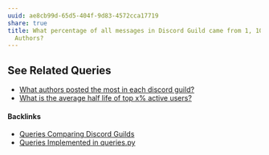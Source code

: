 ```yaml
---
uuid: ae8cb99d-65d5-404f-9d83-4572cca17719
share: true
title: What percentage of all messages in Discord Guild came from 1, 10, and 100
  Authors?
---
```

## See Related Queries

- [What authors posted the most in each discord guild?](/34592fa9-bd8d-4237-bdff-36cb58fdc21e)
 - [What is the average half life of top x% active users?](/4f6a01a0-6799-43a6-b36a-38edd59d36fc)

#### Backlinks

* [Queries Comparing Discord Guilds](/0c4bbdac-febf-4e8e-861f-c36ef88a71c9)
* [Queries Implemented in queries.py](/3a44d50b-0280-42f8-8fa0-6c15d4ffe161)